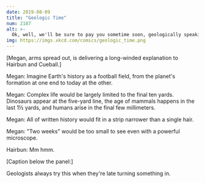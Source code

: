 ```yaml
---
date: 2019-08-09
title: "Geologic Time"
num: 2187
alt: >-
  Ok, well, we'll be sure to pay you sometime soon, geologically speaking.
img: https://imgs.xkcd.com/comics/geologic_time.png
---
```

[Megan, arms spread out, is delivering a long-winded explanation to Hairbun and Cueball.]

Megan: Imagine Earth's history as a football field, from the planet's formation at one end to today at the other.

Megan: Complex life would be largely limited to the final ten yards. Dinosaurs appear at the five-yard line, the age of mammals happens in the last 1½ yards, and humans arise in the final few millimeters.

Megan: All of written history would fit in a strip narrower than a single hair.

Megan: "Two weeks" would be too small to see even with a powerful microscope.

Hairbun: Mm hmm.

[Caption below the panel:]

Geologists always try this when they're late turning something in.